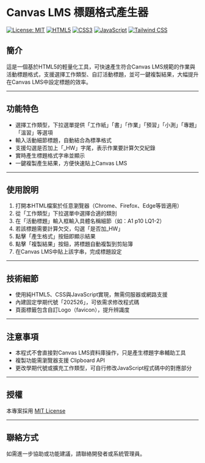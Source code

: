 # Canvas LMS 標題格式產生器

[![License: MIT](https://img.shields.io/badge/License-MIT-yellow.svg)](https://opensource.org/licenses/MIT)
[![HTML5](https://img.shields.io/badge/HTML5-E34F26?style=flat&logo=html5&logoColor=white)](https://developer.mozilla.org/en-US/docs/Web/HTML)
[![CSS3](https://img.shields.io/badge/CSS3-1572B6?style=flat&logo=css3&logoColor=white)](https://developer.mozilla.org/en-US/docs/Web/CSS)
[![JavaScript](https://img.shields.io/badge/JavaScript-F7DF1E?style=flat&logo=javascript&logoColor=black)](https://developer.mozilla.org/en-US/docs/Web/JavaScript)
[![Tailwind CSS](https://img.shields.io/badge/Tailwind_CSS-38B2AC?style=flat&logo=tailwind-css&logoColor=white)](https://tailwindcss.com/)

## 簡介
這是一個基於HTML5的輕量化工具，可快速產生符合Canvas LMS規範的作業與活動標題格式，支援選擇工作類型、自訂活動標題，並可一鍵複製結果，大幅提升在Canvas LMS中設定標題的效率。

---

## 功能特色
- 選擇工作類型，下拉選單提供「工作紙」「書」「作業」「預習」「小測」「專題」「溫習」等選項
- 輸入活動細節標題，自動結合為標準格式
- 支援勾選是否加上「_HW」字尾，表示作業要計算欠交紀錄
- 實時產生標題格式字串並顯示
- 一鍵複製產生結果，方便快速貼上Canvas LMS

---

## 使用說明
1. 打開本HTML檔案於任意瀏覽器（Chrome、Firefox、Edge等皆適用）
2. 從「工作類型」下拉選單中選擇合適的類別
3. 在「活動標題」輸入框輸入具體名稱細節（如：A1 p10 LQ1-2）
4. 若該標題需要計算欠交，勾選「是否加_HW」
5. 點擊「產生格式」按鈕即顯示結果
6. 點擊「複製結果」按鈕，將標題自動複製到剪貼簿
7. 在Canvas LMS中貼上該字串，完成標題設定

---

## 技術細節
- 使用純HTML5、CSS與JavaScript實現，無需伺服器或網路支援
- 內建固定學期代號「202526」，可依需求修改程式碼
- 頁面標籤包含自訂Logo（favicon），提升辨識度

---

## 注意事項
- 本程式不會直接對Canvas LMS資料庫操作，只是產生標題字串輔助工具
- 複製功能需瀏覽器支援 Clipboard API
- 更改學期代號或擴充工作類型，可自行修改JavaScript程式碼中的對應部分

---

## 授權
本專案採用 [MIT License](https://opensource.org/licenses/MIT)

---

## 聯絡方式
如需進一步協助或功能建議，請聯絡開發者或系統管理員。
